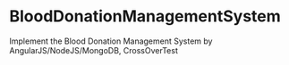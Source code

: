 # BloodDonationManagementSystem
Implement the Blood Donation Management System by AngularJS/NodeJS/MongoDB, CrossOverTest
